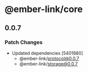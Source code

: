# @ember-link/core

## 0.0.7

### Patch Changes

- Updated dependencies [5401880]
  - @ember-link/protocol@0.0.7
  - @ember-link/storage@0.0.7
